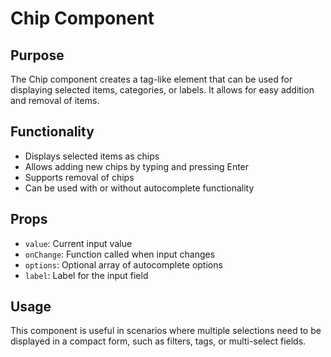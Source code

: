 # Chip Component

## Purpose
The Chip component creates a tag-like element that can be used for displaying selected items, categories, or labels. It allows for easy addition and removal of items.

## Functionality
- Displays selected items as chips
- Allows adding new chips by typing and pressing Enter
- Supports removal of chips
- Can be used with or without autocomplete functionality

## Props
- `value`: Current input value
- `onChange`: Function called when input changes
- `options`: Optional array of autocomplete options
- `label`: Label for the input field

## Usage
This component is useful in scenarios where multiple selections need to be displayed in a compact form, such as filters, tags, or multi-select fields.